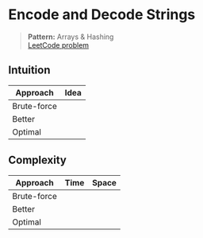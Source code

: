 # Encode and Decode Strings

> **Pattern:** Arrays & Hashing  
> [LeetCode problem](https://leetcode.com/problems/encode-and-decode-strings/)

## Intuition

| Approach | Idea |
|----------|------|
| Brute-force | |
| Better | |
| Optimal | |

## Complexity

| Approach  | Time | Space |
|-----------|------|-------|
| Brute-force |  |  |
| Better |  |  |
| Optimal |  |  |

